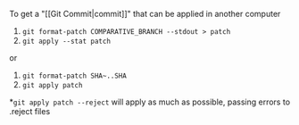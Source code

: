 To get a "[[Git Commit|commit]]" that can be applied in another computer

1. `git format-patch COMPARATIVE_BRANCH --stdout > patch`
2. `git apply --stat patch`

or

1. `git format-patch SHA~..SHA`
2. `git apply patch`

\*`git apply patch --reject` will apply as much as possible, passing errors to .reject files
